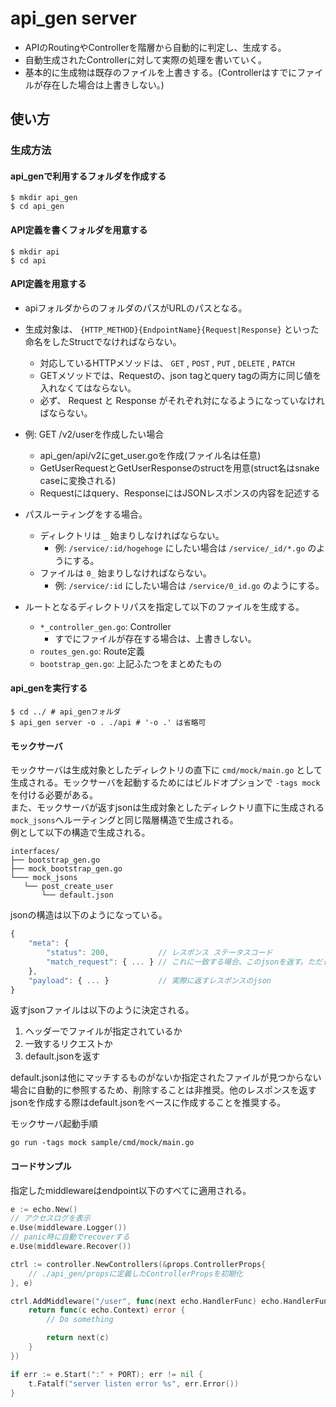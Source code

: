 # api_gen server

- APIのRoutingやControllerを階層から自動的に判定し、生成する。
- 自動生成されたControllerに対して実際の処理を書いていく。
- 基本的に生成物は既存のファイルを上書きする。(Controllerはすでにファイルが存在した場合は上書きしない。)

## 使い方
### 生成方法
#### api_genで利用するフォルダを作成する
```console
$ mkdir api_gen
$ cd api_gen
```

#### API定義を書くフォルダを用意する
```console
$ mkdir api
$ cd api
```

#### API定義を用意する
- apiフォルダからのフォルダのパスがURLのパスとなる。
- 生成対象は、 `{HTTP_METHOD}{EndpointName}{Request|Response}` といった命名をしたStructでなければならない。
    - 対応しているHTTPメソッドは、 `GET` , `POST` , `PUT` , `DELETE` , `PATCH`
    - GETメソッドでは、Requestの、json tagとquery tagの両方に同じ値を入れなくてはならない。
    - 必ず、 Request と Response がそれぞれ対になるようになっていなければならない。

- 例: GET /v2/userを作成したい場合
    - api_gen/api/v2にget_user.goを作成(ファイル名は任意)
    - GetUserRequestとGetUserResponseのstructを用意(struct名はsnake caseに変換される)
    - Requestにはquery、ResponseにはJSONレスポンスの内容を記述する

- パスルーティングをする場合。
    - ディレクトリは `_` 始まりしなければならない。
        - 例: `/service/:id/hogehoge` にしたい場合は `/service/_id/*.go` のようにする。
    - ファイルは `0_` 始まりしなければならない。
        - 例: `/service/:id` にしたい場合は `/service/0_id.go` のようにする。

- ルートとなるディレクトリパスを指定して以下のファイルを生成する。
    - `*_controller_gen.go`: Controller
        - すでにファイルが存在する場合は、上書きしない。
    - `routes_gen.go`: Route定義
    - `bootstrap_gen.go`: 上記ふたつをまとめたもの


#### api_genを実行する

```console
$ cd ../ # api_genフォルダ
$ api_gen server -o . ./api # '-o .' は省略可
```

#### モックサーバ

モックサーバは生成対象としたディレクトリの直下に `cmd/mock/main.go` として生成される。モックサーバを起動するためにはビルドオプションで `-tags mock` を付ける必要がある。  
また、モックサーバが返すjsonは生成対象としたディレクトリ直下に生成される`mock_jsons`へルーティングと同じ階層構造で生成される。  
例として以下の構造で生成される。 
```text
interfaces/
├── bootstrap_gen.go
├── mock_bootstrap_gen.go
└─── mock_jsons
   └── post_create_user
       └── default.json
```

jsonの構造は以下のようになっている。
```javascript
{
    "meta": {
        "status": 200,           // レスポンス ステータスコード
        "match_request": { ... } // これに一致する場合、このjsonを返す。ただし、オプションでファイルが指定された場合はこの限りではない。
    },
    "payload": { ... }           // 実際に返すレスポンスのjson
}
```

返すjsonファイルは以下のように決定される。
1. ヘッダーでファイルが指定されているか
2. 一致するリクエストか
3. default.jsonを返す

default.jsonは他にマッチするものがないか指定されたファイルが見つからない場合に自動的に参照するため、削除することは非推奨。他のレスポンスを返すjsonを作成する際はdefault.jsonをベースに作成することを推奨する。  

モックサーバ起動手順
```shell script
go run -tags mock sample/cmd/mock/main.go
```

#### コードサンプル

指定したmiddlewareはendpoint以下のすべてに適用される。

```go
e := echo.New()
// アクセスログを表示
e.Use(middleware.Logger())
// panic時に自動でrecoverする
e.Use(middleware.Recover())

ctrl := controller.NewControllers(&props.ControllerProps{
    // ./api_gen/propsに定義したControllerPropsを初期化
}, e)

ctrl.AddMiddleware("/user", func(next echo.HandlerFunc) echo.HandlerFunc {
    return func(c echo.Context) error {
        // Do something

        return next(c)
    }
})

if err := e.Start(":" + PORT); err != nil {
	t.Fatalf("server listen error %s", err.Error())
}
```
